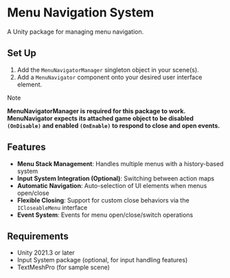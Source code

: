# Menu Navigation System

A Unity package for managing menu navigation.

## Set Up

1.  Add the `MenuNavigatorManager` singleton object in your scene(s).
2.  Add a `MenuNavigator` component onto your desired user interface element.

> [!NOTE]  
> **MenuNavigatorManager is required for this package to work.
> MenuNavigator expects its attached game object to be disabled `(OnDisable)` and enabled `(OnEnable)` to respond to close and open events.**

## Features

-   **Menu Stack Management**: Handles multiple menus with a history-based system
-   **Input System Integration (Optional)**: Switching between action maps
-   **Automatic Navigation**: Auto-selection of UI elements when menus open/close
-   **Flexible Closing**: Support for custom close behaviors via the `ICloseableMenu` interface
-   **Event System**: Events for menu open/close/switch operations

## Requirements

-   Unity 2021.3 or later
-   Input System package (optional, for input handling features)
-   TextMeshPro (for sample scene)
